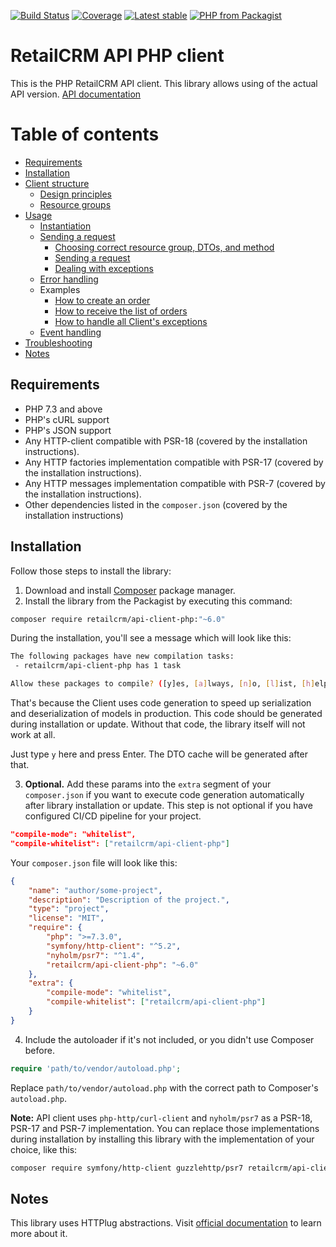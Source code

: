[![Build Status](https://github.com/retailcrm/api-client-php/workflows/CI/badge.svg)](https://github.com/retailcrm/api-client-php/actions)
[![Coverage](https://img.shields.io/codecov/c/gh/retailcrm/api-client-php/master.svg?logo=codecov&logoColor=white)](https://codecov.io/gh/retailcrm/api-client-php)
[![Latest stable](https://img.shields.io/packagist/v/retailcrm/api-client-php.svg)](https://packagist.org/packages/retailcrm/api-client-php)
[![PHP from Packagist](https://img.shields.io/packagist/php-v/retailcrm/api-client-php.svg?logo=php&logoColor=white)](https://packagist.org/packages/retailcrm/api-client-php)


# RetailCRM API PHP client

This is the PHP RetailCRM API client. This library allows using of the actual API version. [API documentation](http://retailcrm.github.io/api-client-php)

# Table of contents

* [Requirements](#requirements)
* [Installation](#installation)
* [Client structure](doc/structure.md)
    + [Design principles](doc/structure.md#design-principles)
    + [Resource groups](doc/structure.md#resource-groups)
* [Usage](doc/usage/usage.md)
    + [Instantiation](doc/usage/instantiation.md)
    + [Sending a request](doc/usage/sending_a_request.md)
        + [Choosing correct resource group, DTOs, and method](doc/usage/sending_a_request.md#choosing-correct-resource-group-dtos-and-method)
        + [Sending a request](doc/usage/sending_a_request.md#sending-a-request)
        + [Dealing with exceptions](doc/usage/sending_a_request.md#dealing-with-exceptions)
    + [Error handling](doc/usage/error_handling.md)
    + Examples
        + [How to create an order](doc/usage/examples/create_order.md)
        + [How to receive the list of orders](doc/usage/examples/fetch_orders.md)
        + [How to handle all Client's exceptions](doc/usage/examples/complete_error_handling_example.md)
    + [Event handling](doc/usage/event_handing.md)
* [Troubleshooting](doc/troubleshooting.md)
* [Notes](#notes)

## Requirements

* PHP 7.3 and above
* PHP's cURL support
* PHP's JSON support
* Any HTTP-client compatible with PSR-18 (covered by the installation instructions).
* Any HTTP factories implementation compatible with PSR-17 (covered by the installation instructions).
* Any HTTP messages implementation compatible with PSR-7 (covered by the installation instructions).
* Other dependencies listed in the `composer.json` (covered by the installation instructions)

## Installation

Follow those steps to install the library:

1. Download and install [Composer](https://getcomposer.org/download/) package manager.
2. Install the library from the Packagist by executing this command:
```bash
composer require retailcrm/api-client-php:"~6.0"
```
During the installation, you'll see a message which will look like this:
```sh
The following packages have new compilation tasks:
 - retailcrm/api-client-php has 1 task

Allow these packages to compile? ([y]es, [a]lways, [n]o, [l]ist, [h]elp)
```
That's because the Client uses code generation to speed up serialization and deserialization of models in production. This code should be generated during installation or update. Without that code, the library itself will not work at all.

Just type `y` here and press Enter. The DTO cache will be generated after that.

3. **Optional.** Add these params into the `extra` segment of your `composer.json` if you want to execute code generation automatically after library installation or update. This step is not optional if you have configured CI/CD pipeline for your project.
```json
"compile-mode": "whitelist",
"compile-whitelist": ["retailcrm/api-client-php"]
```

Your `composer.json` file will look like this:
```json
{
    "name": "author/some-project",
    "description": "Description of the project.",
    "type": "project",
    "license": "MIT",
    "require": {
        "php": ">=7.3.0",
        "symfony/http-client": "^5.2",
        "nyholm/psr7": "^1.4",
        "retailcrm/api-client-php": "~6.0"
    },
    "extra": {
        "compile-mode": "whitelist",
        "compile-whitelist": ["retailcrm/api-client-php"]
    }
}
```

4. Include the autoloader if it's not included, or you didn't use Composer before.
```php
require 'path/to/vendor/autoload.php';
```

Replace `path/to/vendor/autoload.php` with the correct path to Composer's `autoload.php`.

**Note:** API client uses `php-http/curl-client` and `nyholm/psr7` as a PSR-18, PSR-17 and PSR-7 implementation.
You can replace those implementations during installation by installing this library with the implementation of your choice, like this:
```sh
composer require symfony/http-client guzzlehttp/psr7 retailcrm/api-client-php:"~6.0"
```

## Notes

This library uses HTTPlug abstractions. Visit [official documentation](http://docs.php-http.org/en/latest/httplug/users.html) to learn more about it.
